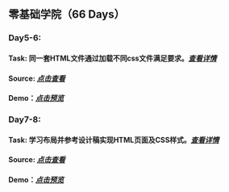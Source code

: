 ## 零基础学院（66 Days）
### Day5-6:
#### Task: 同一套HTML文件通过加载不同css文件满足要求。*[查看详情](http://ife.baidu.com/course/detail/id/40)*
#### Source: *[点击查看](https://github.com/zengtv/2018IFE/blob/master/day5-6_resume.html)*
#### Demo：*[点击预览](http://zengtv.com/2018IFE/day5-6_resume.html)*
### Day7-8:
#### Task: 学习布局并参考设计稿实现HTML页面及CSS样式。*[查看详情](http://ife.baidu.com/course/detail/id/42)*
#### Source: *[点击查看](https://github.com/zengtv/2018IFE/blob/master/day7-8_index.html)*
#### Demo：*[点击预览](http://zengtv.com/2018IFE/day7-8_index.html)*